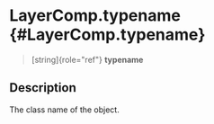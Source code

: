 LayerComp.typename {#LayerComp.typename}
==================

> [string]{role="ref"} **typename**

Description
-----------

The class name of the object.

